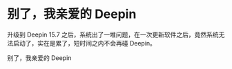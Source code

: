 # 别了，我亲爱的 Deepin

升级到 Deepin 15.7 之后，系统出了一堆问题，在一次更新软件之后，竟然系统无法启动了，实在是累了，短时间之内不会再碰 Deepin。

别了，我亲爱的 Deepin
